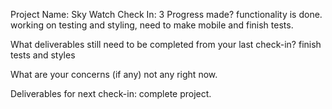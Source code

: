 Project Name: Sky Watch
Check In: 3
Progress made?
functionality is done. working on testing and styling, need to make mobile and finish tests.

What deliverables still need to be completed from your last check-in?
finish tests and styles

What are your concerns (if any)
not any right now.

Deliverables for next check-in:
complete project.
